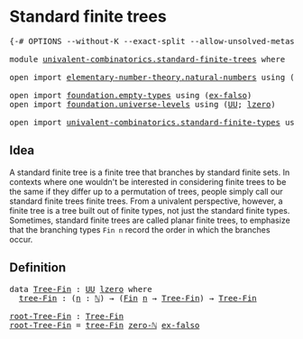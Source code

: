 # Standard finite trees

<pre class="Agda"><a id="34" class="Symbol">{-#</a> <a id="38" class="Keyword">OPTIONS</a> <a id="46" class="Pragma">--without-K</a> <a id="58" class="Pragma">--exact-split</a> <a id="72" class="Pragma">--allow-unsolved-metas</a> <a id="95" class="Symbol">#-}</a>

<a id="100" class="Keyword">module</a> <a id="107" href="univalent-combinatorics.standard-finite-trees.html" class="Module">univalent-combinatorics.standard-finite-trees</a> <a id="153" class="Keyword">where</a>

<a id="160" class="Keyword">open</a> <a id="165" class="Keyword">import</a> <a id="172" href="elementary-number-theory.natural-numbers.html" class="Module">elementary-number-theory.natural-numbers</a> <a id="213" class="Keyword">using</a> <a id="219" class="Symbol">(</a><a id="220" href="elementary-number-theory.natural-numbers.html#1444" class="Datatype">ℕ</a><a id="221" class="Symbol">;</a> <a id="223" href="elementary-number-theory.natural-numbers.html#1465" class="InductiveConstructor">zero-ℕ</a><a id="229" class="Symbol">)</a>

<a id="232" class="Keyword">open</a> <a id="237" class="Keyword">import</a> <a id="244" href="foundation.empty-types.html" class="Module">foundation.empty-types</a> <a id="267" class="Keyword">using</a> <a id="273" class="Symbol">(</a><a id="274" href="foundation-core.empty-types.html#1147" class="Function">ex-falso</a><a id="282" class="Symbol">)</a>
<a id="284" class="Keyword">open</a> <a id="289" class="Keyword">import</a> <a id="296" href="foundation.universe-levels.html" class="Module">foundation.universe-levels</a> <a id="323" class="Keyword">using</a> <a id="329" class="Symbol">(</a><a id="330" href="foundation-core.universe-levels.html#222" class="Primitive">UU</a><a id="332" class="Symbol">;</a> <a id="334" href="Agda.Primitive.html#764" class="Primitive">lzero</a><a id="339" class="Symbol">)</a>

<a id="342" class="Keyword">open</a> <a id="347" class="Keyword">import</a> <a id="354" href="univalent-combinatorics.standard-finite-types.html" class="Module">univalent-combinatorics.standard-finite-types</a> <a id="400" class="Keyword">using</a> <a id="406" class="Symbol">(</a><a id="407" href="univalent-combinatorics.standard-finite-types.html#1975" class="Function">Fin</a><a id="410" class="Symbol">)</a>
</pre>
## Idea

A standard finite tree is a finite tree that branches by standard finite sets. In contexts where one wouldn't be interested in considering finite trees to be the same if they differ up to a permutation of trees, people simply call our standard finite trees finite trees. From a univalent perspective, however, a finite tree is a tree built out of finite types, not just the standard finite types. Sometimes, standard finite trees are called planar finite trees, to emphasize that the branching types `Fin n` record the order in which the branches occur.

## Definition

<pre class="Agda"><a id="1004" class="Keyword">data</a> <a id="Tree-Fin"></a><a id="1009" href="univalent-combinatorics.standard-finite-trees.html#1009" class="Datatype">Tree-Fin</a> <a id="1018" class="Symbol">:</a> <a id="1020" href="foundation-core.universe-levels.html#222" class="Primitive">UU</a> <a id="1023" href="Agda.Primitive.html#764" class="Primitive">lzero</a> <a id="1029" class="Keyword">where</a>
  <a id="Tree-Fin.tree-Fin"></a><a id="1037" href="univalent-combinatorics.standard-finite-trees.html#1037" class="InductiveConstructor">tree-Fin</a> <a id="1046" class="Symbol">:</a> <a id="1048" class="Symbol">(</a><a id="1049" href="univalent-combinatorics.standard-finite-trees.html#1049" class="Bound">n</a> <a id="1051" class="Symbol">:</a> <a id="1053" href="elementary-number-theory.natural-numbers.html#1444" class="Datatype">ℕ</a><a id="1054" class="Symbol">)</a> <a id="1056" class="Symbol">→</a> <a id="1058" class="Symbol">(</a><a id="1059" href="univalent-combinatorics.standard-finite-types.html#1975" class="Function">Fin</a> <a id="1063" href="univalent-combinatorics.standard-finite-trees.html#1049" class="Bound">n</a> <a id="1065" class="Symbol">→</a> <a id="1067" href="univalent-combinatorics.standard-finite-trees.html#1009" class="Datatype">Tree-Fin</a><a id="1075" class="Symbol">)</a> <a id="1077" class="Symbol">→</a> <a id="1079" href="univalent-combinatorics.standard-finite-trees.html#1009" class="Datatype">Tree-Fin</a>

<a id="root-Tree-Fin"></a><a id="1089" href="univalent-combinatorics.standard-finite-trees.html#1089" class="Function">root-Tree-Fin</a> <a id="1103" class="Symbol">:</a> <a id="1105" href="univalent-combinatorics.standard-finite-trees.html#1009" class="Datatype">Tree-Fin</a>
<a id="1114" href="univalent-combinatorics.standard-finite-trees.html#1089" class="Function">root-Tree-Fin</a> <a id="1128" class="Symbol">=</a> <a id="1130" href="univalent-combinatorics.standard-finite-trees.html#1037" class="InductiveConstructor">tree-Fin</a> <a id="1139" href="elementary-number-theory.natural-numbers.html#1465" class="InductiveConstructor">zero-ℕ</a> <a id="1146" href="foundation-core.empty-types.html#1147" class="Function">ex-falso</a>
</pre>